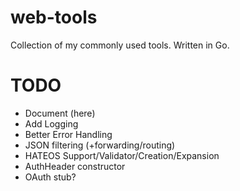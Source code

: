 web-tools
=========

Collection of my commonly used tools.
Written in Go.

TODO
====

- Document (here)
- Add Logging
- Better Error Handling
- JSON filtering (+forwarding/routing)
- HATEOS Support/Validator/Creation/Expansion
- AuthHeader constructor
- OAuth stub?
